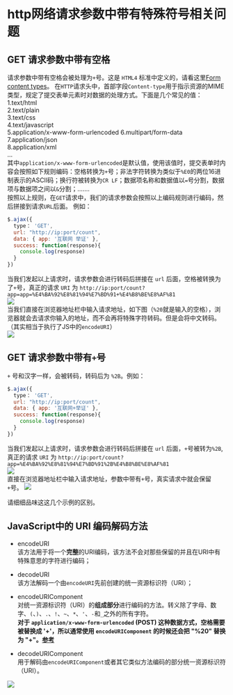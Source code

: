 # http网络请求参数中带有特殊符号相关问题

## GET 请求参数中带有空格
请求参数中带有空格会被处理为`+`号。这是 `HTML4` 标准中定义的，请看这里[Form content types](https://www.w3.org/TR/html401/interact/forms.html#h-17.13.4.1)。
在`HTTP`请求头中，首部字段`Content-type`用于指示资源的MIME类型，规定了提交表单元素时对数据的处理方式。下面是几个常见的值：       
1.text/html     
2.text/plain    
3.text/css  
4.text/javascript   
5.application/x-www-form-urlencoded 
6.multipart/form-data   
7.application/json  
8.application/xml   
...         
其中`application/x-www-form-urlencoded`是默认值，使用该值时，提交表单时内容会按照如下规则编码：空格转换为`+`号；非法字符转换为类似于`%E0`的两位16进制表示的ASCII码；换行符被转换为`CR LF`；数据项名称和数据值以`=`号分割，数据项与数据项之间以`&`分割；.......      
按照以上规则，在`GET`请求中，我们的请求参数会按照以上编码规则进行编码，然后拼接到请求`URL`后面。
例如：
```Javascript
$.ajax({ 
  type： 'GET',
  url: "http://ip:port/count",
  data: { app: '互联网 举证' },
  success: function(response){
    console.log(response)
  }
})
```
当我们发起以上请求时，请求参数会进行转码后拼接在 `url` 后面，空格被转换为了`+`号，真正的请求 `URI` 为 `http://ip:port/count?app=app=%E4%BA%92%E8%81%94%E7%BD%91+%E4%B8%BE%E8%AF%81`   
![](https://img.yancongwen.cn/18-10-20/32458749.jpg)    
当我们直接在浏览器地址栏中输入请求地址，如下图（`%20`就是输入的空格），浏览器就会去请求你输入的地址，而不会再将特殊字符转码。但是会将中文转码。（其实相当于执行了JS中的`encodeURI`）     
![](https://img.yancongwen.cn/18-10-20/2972838.jpg)

## GET 请求参数中带有`+`号
`+` 号和汉字一样，会被转码，转码后为 `%2B`。例如：
```Javascript
$.ajax({ 
  type： 'GET',
  url: "http://ip:port/count",
  data: { app: '互联网+举证' },
  success: function(response){
    console.log(response)
  }
})
```
当我们发起以上请求时，请求参数会进行转码后拼接在 `url` 后面，`+`号被转为`%2B`,真正的请求 `URI` 为 `http://ip:port/count?app=%E4%BA%92%E8%81%94%E7%BD%91%2B%E4%B8%BE%E8%AF%81`    
![](https://img.yancongwen.cn/18-10-20/89868941.jpg)    
直接在浏览器地址栏中输入请求地址，参数中带有`+`号，真实请求中就会保留`+`号。
![](https://img.yancongwen.cn/18-10-20/94235014.jpg)

请细细品味这这几个示例的区别。

## JavaScript中的 URI 编码解码方法
- encodeURI     
    该方法用于将一个**完整**的URI编码，该方法不会对那些保留的并且在URI中有特殊意思的字符进行编码；

- decodeURI     
    该方法解码一个由`encodeURI`先前创建的统一资源标识符（URI）；

- encodeURIComponent        
    对统一资源标识符（URI）的**组成部分**进行编码的方法。转义除了字母、数字、`(`、`)`、`.`、`!`、`~`、`*`、`'`、`-`和`_`之外的所有字符。     
    **对于 `application/x-www-form-urlencoded` (POST) 这种数据方式，空格需要被替换成 '+'，所以通常使用 `encodeURIComponent` 的时候还会把 "%20" 替换为 "+"。[参考](https://developer.mozilla.org/zh-CN/docs/Web/JavaScript/Reference/Global_Objects/encodeURIComponent)**

- decodeURIComponent    
    用于解码由`encodeURIComponent`或者其它类似方法编码的部分统一资源标识符（URI）。

![](https://img.yancongwen.cn/18-10-20/22263377.jpg)

